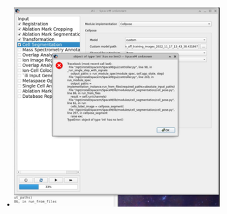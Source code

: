 - ![Screen Shot 2022-11-17 at 15.16.33.jpg](../assets/Screen_Shot_2022-11-17_at_15.16.33_1668702968843_0.jpg)